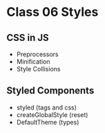 # Class 06 Styles

## CSS in JS

- Preprocessors
- Minification
- Style Collisions

## Styled Components

- styled (tags and css)
- createGlobalStyle (reset)
- DefaultTheme (types)
